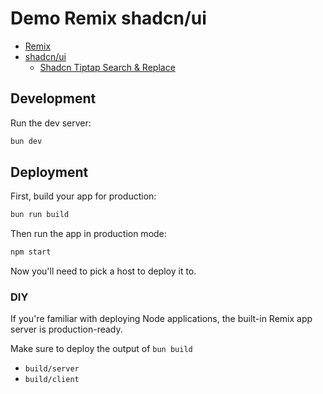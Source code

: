# Demo Remix shadcn/ui

- [Remix](https://remix.run/docs)
- [shadcn/ui](https://github.com/shadcn/ui)
  - [Shadcn Tiptap Search & Replace](https://tiptap.niazmorshed.dev)

## Development

Run the dev server:

```sh
bun dev
```

## Deployment

First, build your app for production:

```sh
bun run build
```

Then run the app in production mode:

```sh
npm start
```

Now you'll need to pick a host to deploy it to.

### DIY

If you're familiar with deploying Node applications, the built-in Remix app server is production-ready.

Make sure to deploy the output of `bun build`

- `build/server`
- `build/client`
